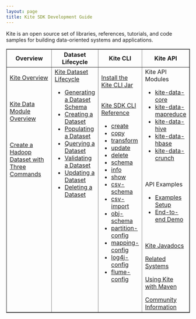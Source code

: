 ```yaml
---
layout: page
title: Kite SDK Development Guide
---
```


Kite is an open source set of libraries, references, tutorials, and code samples for building data-oriented systems and applications.

<table border="1">
<tr>
<th width="25%">
Overview
</th>
<th width="25%">
Dataset Lifecycle
</th>
<th>
Kite CLI
</th>
<th width="25%">
Kite API
</th>
</tr>
<tr valign="top">
<td>
<p>
<a href="Kite-SDK-Guide/">Kite Overview</a>
</p>
<br/>
<p>
<a href="Kite-Data-Module-Overview/">Kite Data Module Overview</a>
</p>
<br/>
<p>
<a href="Using-the-Kite-CLI-to-Create-a-Dataset/">Create a Hadoop Dataset with Three Commands</a>
</p>
</td>
<td>
<a href="Lifecycle/">Kite Dataset Lifecycle</a>
<ul>
<li>
<a href="Lifecycle/#generate">Generating a Dataset Schema</a>
</li>
<li>
<a href="Lifecycle/#create">Creating a Dataset</a>
</li>
<li>
<a href="Lifecycle/#populate">Populating a Dataset</a>
</li>
<li>
<a href="Viewing-with-Impala/">Querying a Dataset</a>
</li>
<li>
<a href="Lifecycle/#validate">Validating a Dataset</a>
</li>
<li>
<a href="Lifecycle/#update">Updating a Dataset</a>
</li>
<li>
<a href="Lifecycle/#annihilate">Deleting a Dataset</a>
</li>
</ul>
</td>
<td>
<p>
<a href="Install-Kite/">Install the Kite CLI Jar</a><br/><br/>
</p>
<p>
<a href="Kite-Dataset-Command-Line-Interface/">Kite SDK CLI Reference</a>
</p>
<ul>
<li>
<a href="Kite-Dataset-Command-Line-Interface/#create">create
</a>
</li>

<li>
<a href="Kite-Dataset-Command-Line-Interface/#copy">copy</a>
</li>
<li>
<a href="Kite-Dataset-Command-Line-Interface/#transform">transform</a>
</li>
<li>
<a href="Kite-Dataset-Command-Line-Interface/#update">update</a>
</li>
<li>
<a href="Kite-Dataset-Command-Line-Interface/#delete">delete</a>
</li>
<li>
<a href="Kite-Dataset-Command-Line-Interface/#schema">schema</a>
</li>
<li>
<a href="Kite-Dataset-Command-Line-Interface/#info">info</a>
</li>
<li>
<a href="Kite-Dataset-Command-Line-Interface/#show">show</a>
</li>
<li>
<a href="Kite-Dataset-Command-Line-Interface/#csvSchema">csv-schema</a>
</li>
<li>
<a href="Kite-Dataset-Command-Line-Interface/#csvImport">csv-import</a>
</li>
<li>
<a href="Kite-Dataset-Command-Line-Interface/#objSchema">obj-schema</a>
</li>
<li>
<a href="Kite-Dataset-Command-Line-Interface/#partition-config">partition-config</a>
</li>
<li>
<a href="Kite-Dataset-Command-Line-Interface/#mapping-config">mapping-config</a>
</li>
<li>
<a href="Kite-Dataset-Command-Line-Interface/#log4j-config">log4j-config</a>
</li>
<li>
<a href="Kite-Dataset-Command-Line-Interface/#flume-config">flume-config</a>
</td>
<td>
Kite API Modules
<ul>
<li>
<a href="kite-data-core">kite-data-core</a>
</li>
<li>
<a href="kite-data-mapreduce">kite-data-mapreduce</a>
</li>
<li>
<a href="kite-data-hive">kite-data-hive</a>
</li>
<li>
<a href="kite-data-hive">kite-data-hbase</a>
</li>
<li>
<a href="kite-data-crunch">kite-data-crunch</a>
</li>
</ul>
<br />
<p>API Examples</p>
<ul>
<li><a href="KiteExamplesSetup">Examples Setup</a>
</li>
<li>
<a href="KiteEndToEndDemo">End-to-end Demo</a>
</li>
</ul>
<br />
<p>
<a href="http://kitesdk.org/docs/current/apidocs/index.html">Kite Javadocs</a>
</p>
<p>
<a href="RelatedSystems/">Related Systems</a>
</p>
<p>
<a href="Using-Kite-with-Apache-Maven/">Using Kite with Maven</a>
</p>
<a href="KiteProjectLogistics/">Community Information</a>
</td>
</tr>
</table>
